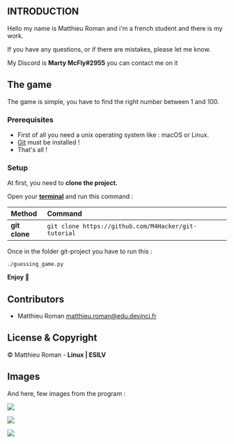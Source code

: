## INTRODUCTION 

Hello my name is Matthieu Roman and i'm a french student and there is my work. 

If you have any questions, or if there are mistakes, please let me know.

My Discord is **Marty McFly#2955** you can contact me on it

## The game 

The game is simple, you have to find the right number between 1 and 100.

### Prerequisites

- First of all you need a unix operating system like : macOS or Linux.
- [Git](https://doc.ubuntu-fr.org/git) must be installed ! 
- That's all ! 

### Setup 

At first, you need to __clone the project.__

Open your [**terminal**](https://doc.ubuntu-fr.org/terminal) and run this command : 

| Method         | Command                                                                                           |
|:---------------|:--------------------------------------------------------------------------------------------------|
| **git clone**  | `git clone https://github.com/M4Hacker/git-tutorial`                                              | 

Once in the folder git-project you have to run this : 

```./guessing_game.py ```

**Enjoy 🎉**

## Contributors

- Matthieu Roman <matthieu.roman@edu.devinci.fr>

## License & Copyright 

© Matthieu Roman - **Linux | ESILV**

## Images 

And here, few images from the program : 

![](img/user_name.png)

![](img/search_number.png)

![](congrats.png)
